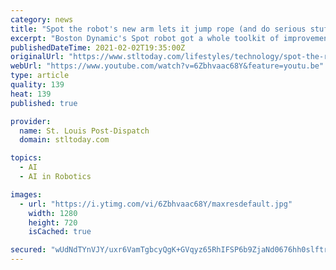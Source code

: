 ```yaml
---
category: news
title: "Spot the robot's new arm lets it jump rope (and do serious stuff)"
excerpt: "Boston Dynamic's Spot robot got a whole toolkit of improvements from an arm that can lift 11 pounds to thermal imaging video cameras. The dog-like robot can now swing a"
publishedDateTime: 2021-02-02T19:35:00Z
originalUrl: "https://www.stltoday.com/lifestyles/technology/spot-the-robots-new-arm-lets-it-jump-rope-and-do-serious-stuff/video_c1ad22d0-c742-597c-9f8a-d43102ae5b2c.html"
webUrl: "https://www.youtube.com/watch?v=6Zbhvaac68Y&feature=youtu.be"
type: article
quality: 139
heat: 139
published: true

provider:
  name: St. Louis Post-Dispatch
  domain: stltoday.com

topics:
  - AI
  - AI in Robotics

images:
  - url: "https://i.ytimg.com/vi/6Zbhvaac68Y/maxresdefault.jpg"
    width: 1280
    height: 720
    isCached: true

secured: "wUdNdTYnVJY/uxr6VamTgbcyQgK+GVqyz65RhIFSP6b9ZjaNd0676hh0slftrrtW5K+7aVgyHL6NCIWQ3j92Mn9uokOTxosT2K5vz1uJF3PN20Kcrc1BVseO5/VHC9AAtJF6uk1FGQNoOIvsYCnpbXyy570J8CfGpGymWCjyrwxRbELwHzUs/pz063Cu5dBmIfa5JE8D2F0Da3q0N4OA7VGg7BdLtm3MDpioPkXEB5EB0mV1/8qeiknXFqAuRtKA1EvoO4uvsdI79zr0EVBKYOCP0OyjeQuVXqp+Uq6djZ3E18NpeP+wBWDYeB+ffna2XIm+AxsCQ4t6e/BN0flMa5a4Px9fx4F7JBtoVJFh61U=;QTOlyT2NLyA9L2pQ1+nOpQ=="
---
```


